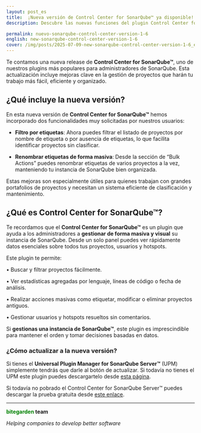 ```yaml
---
layout: post_es
title:  ¡Nueva versión de Control Center for SonarQube™ ya disponible!
description: Descubre las nuevas funciones del plugin Control Center for SonarQube™ filtra y renombra etiquetas de forma masiva.

permalink: nuevo-sonarqube-control-center-version-1-6
english: new-sonarqube-control-center-version-1-6
cover: /img/posts/2025-07-09-new-sonarqube-control-center-version-1-6_es.png
---
```


Te contamos una nueva release de **Control Center for SonarQube™**, uno de nuestros plugins más populares para administradores de SonarQube. Esta actualización incluye mejoras clave en la gestión de proyectos que harán tu trabajo más fácil, eficiente y organizado.

<h2>¿Qué incluye la nueva versión?</h2>

En esta nueva versión de **Control Center for SonarQube™** hemos incorporado dos funcionalidades muy solicitadas por nuestros usuarios:

- **Filtro por etiquetas**: Ahora puedes filtrar el listado de proyectos por nombre de etiqueta o por ausencia de etiquetas, lo que facilita identificar proyectos sin clasificar.

- **Renombrar etiquetas de forma masiva**: Desde la sección de “Bulk Actions” puedes renombrar etiquetas de varios proyectos a la vez, manteniendo tu instancia de SonarQube bien organizada.

Estas mejoras son especialmente útiles para quienes trabajan con grandes portafolios de proyectos y necesitan un sistema eficiente de clasificación y mantenimiento.

<h2>¿Qué es Control Center for SonarQube™?</h2>

Te recordamos que el **Control Center for SonarQube™** es un plugin que ayuda a los administradores a **gestionar de forma masiva y visual** su instancia de SonarQube. Desde un solo panel puedes ver rápidamente datos esenciales sobre todos tus proyectos, usuarios y hotspots.

Este plugin te permite:

• Buscar y filtrar proyectos fácilmente.

• Ver estadísticas agregadas por lenguaje, líneas de código o fecha de análisis.

• Realizar acciones masivas como etiquetar, modificar o eliminar proyectos antiguos.

• Gestionar usuarios y hotspots resueltos sin comentarios.

Si **gestionas una instancia de SonarQube™**, este plugin es imprescindible para mantener el orden y tomar decisiones basadas en datos.

<h3>¿Cómo actualizar a la nueva versión?</h3>

Si tienes el **Universal Plugin Manager for SonarQube Server™** (UPM) simplemente tendrás que darle al botón de actualizar. Si todavía no tienes el UPM este plugin puedes descargartelo desde [esta página](/es/sonarqube-upm). 

Si todavía no pobrado el Control Center for SonarQube Server™ puedes descargar la prueba gratuita desde [este enlace](/sonarqube-control-center). 


---
**<span style="color: green">bitegarden</span> team**

_Helping companies to develop better software_